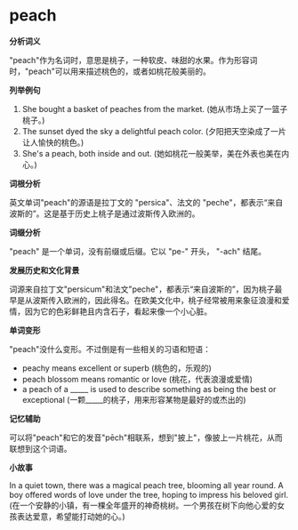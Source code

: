 # peach

**分析词义**

  

"peach"作为名词时，意思是桃子，一种软皮、味甜的水果。作为形容词时，"peach"可以用来描述桃色的，或者如桃花般美丽的。

  

**列举例句**

  

1.  She bought a basket of peaches from the market. (她从市场上买了一篮子桃子。)
2.  The sunset dyed the sky a delightful peach color. (夕阳把天空染成了一片让人愉快的桃色。)
3.  She's a peach, both inside and out. (她如桃花一般美举，美在外表也美在内心。)

  

**词根分析**

  

英文单词"peach"的源语是拉丁文的 "persica"、法文的 "peche"，都表示“来自波斯的”。这是基于历史上桃子是通过波斯传入欧洲的。

  

**词缀分析**

  

"peach" 是一个单词，没有前缀或后缀。它以 "pe-" 开头， "-ach" 结尾。

  

**发展历史和文化背景**

  

词源来自拉丁文"persicum"和法文"peche"，都表示“来自波斯的”，因为桃子最早是从波斯传入欧洲的，因此得名。在欧美文化中，桃子经常被用来象征浪漫和爱情，因为它的色彩鲜艳且内含石子，看起来像一个小心脏。

  

**单词变形**

  

"peach"没什么变形。不过倒是有一些相关的习语和短语：

  

*   peachy means excellent or superb (桃色的，乐观的)
*   peach blossom means romantic or love (桃花，代表浪漫或爱情)
*   a peach of a \_\_\_\_\_ is used to describe something as being the best or exceptional (一颗\_\_\_\_\_的桃子，用来形容某物是最好的或杰出的)

  

**记忆辅助**

  

可以将"peach"和它的发音"pēch"相联系，想到"披上"，像披上一片桃花，从而联想到这个词语。

  

**小故事**

  

In a quiet town, there was a magical peach tree, blooming all year round. A boy offered words of love under the tree, hoping to impress his beloved girl. (在一个安静的小镇，有一棵全年盛开的神奇桃树。一个男孩在树下向他心爱的女孩表达爱意，希望能打动她的心。)
